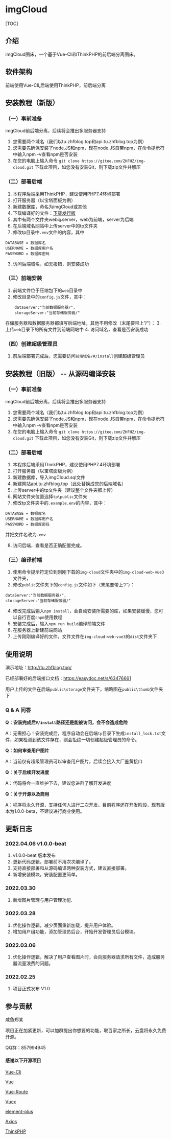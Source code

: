 # imgCloud



[TOC]



## 介绍
imgCloud图床，一个基于Vue-Cli和ThinkPHP的前后端分离图床。

## 软件架构
前端使用Vue-Cli,后端使用ThinkPHP，前后端分离

## 安装教程（新版）


### （一）事前准备
imgCloud前后端分离，后续将会推出多服务器支持
1. 您需要两个域名（我们以tu.zhfblog.top和api.tu.zhfblog.top为例）
2. 您需要先确保安装了node.JS和npm，现在node.JS自带npm，在命令提示符中输入npm -v查看npm是否安装
3. 在您的电脑上输入命令 `git clone https://gitee.com/ZHFHZ/img-cloud.git` 下载此项目，如您没有安装Git，则下载zip文件并解压

### （二）部署后端
1. 本程序后端采用ThinkPHP，建议使用PHP7.4环境部署
2. 打开服务器（以宝塔面板为例）
3. 新建数据库，命名为imgCloud或其他
4. 下载编译好的文件：[下载发行版](https://gitee.com/ZHFHZ/img-cloud/releases/)
5. 其中有两个文件夹web与server，web为前端，server为后端
6. 在后端域名网站中上传server中的tp文件夹
7. 修改tp目录中`.env`文件的内容，其中
```
DATABASE = 数据库名
USERNAME = 数据库用户名
PASSWORD = 数据库密码
```
3. 访问后端域名，如无报错，则安装成功


### （三）前端安装
1. 前端文件位于压缩包下的`web`目录中
2. 修改目录中的`config.js`文件，其中：
```
    dataServer:"当前数据服务器/",
    storageServer:"当前存储服务器/"
```
存储服务器和数据服务器都填写后端地址，其他不用修改（末尾要带上”/“）：
3. 上传`web`目录下的所有文件到前端网站中
4. 访问域名，查看是否安装成功


### （四）创建超级管理员
1. 前后端部署完成后，您需要访问`前端域名/#/install`创建超级管理员



## 安装教程（旧版） -- 从源码编译安装
### （一）事前准备
imgCloud前后端分离，后续将会推出多服务器支持
1. 您需要两个域名（我们以tu.zhfblog.top和api.tu.zhfblog.top为例）
2. 您需要先确保安装了node.JS和npm，现在node.JS自带npm，在命令提示符中输入npm -v查看npm是否安装
3. 在您的电脑上输入命令 `git clone https://gitee.com/ZHFHZ/img-cloud.git` 下载此项目，如您没有安装Git，则下载zip文件并解压
### （二）部署后端
1. 本程序后端采用ThinkPHP，建议使用PHP7.4环境部署
2. 打开服务器（以宝塔面板为例）
3. 新建数据库，导入imgCloud.sql文件
4. 新建网站api.tu.zhfblog.top（此处替换成您的后端域名）
5. 上传server中的tp文件夹（建议整个文件夹都上传）
6. 网站文件夹位置选择`tp\public`文件夹
7. 修改tp文件夹中的`.example.env`的内容，其中：
```
DATABASE = 数据库名
USERNAME = 数据库用户名
PASSWORD = 数据库密码
```
并把文件名改为`.env`

8. 访问后端，查看是否正确配置完成。

### （三）编译前端
1. 使用命令提示符定位到刚刚下载的`img-cloud`文件夹中的`img-cloud-web-vue3`文件夹，
3. 修改`public`文件夹下的`config.js`文件如下（末尾要带上”/“）：
```
dataServer:"当前数据服务器/", 
storageServer:"当前存储服务器/"
```
4. 修改完成后输入`npm install`，会自动安装所需要的库，如果安装缓慢，您可以自行百度`cnpm`使用教程
5. 安装完成后，输入`npm run build`编译前端文件
6. 在服务器上新建前端网站
7. 上传刚刚编译好的文件，文件文件在`img-cloud-web-vue3`的`dist`文件夹下


## 使用说明
演示地址：http://tu.zhfblog.top/

已经部署好的后端接口文档：https://easydoc.net/s/63476661

用户上传的文件在后端`public\storage`文件夹下，缩略图在`public\thumb`文件夹下


### Q & A 问答
**Q：安装完成后`#/install`路径还是能被访问，会不会造成危险**

A：无需担心！安装完成后，程序自动会在后端`tp`目录下生成`install_lock.txt`文件，如果检测到该文件存在，则会拒绝一切创建超级管理员的命令。

**Q：如何审查用户图片**

A：当前仅有超级管理员可以审查用户图片，后续会接入大厂鉴黄接口

**Q：关于后续开发进度**

A：代码将会一直维护下去，建议您进群了解开发进度

**Q：关于开源以及商用**

A：程序将永久开源，支持任何人进行二次开发。目前程序还在开发阶段，现有版本为1.0.0-beta，不建议进行商业使用。




## 更新日志

### 2022.04.06 v1.0.0-beat
1. v1.0.0-beat 版本发布
2. 更新代码逻辑，部署前不用次次编译了。
3. 支持直接部署和从源码编译两种安装方式，建议直接部署。
4. 新增安装模块，安装配置更简单。

### 2022.03.30
1. 新增图片管理与用户管理功能.

### 2022.03.28
1. 优化操作逻辑，减少页面重新加载，提升用户体验。
2. 增加用户组功能，添加管理员后台，开始开发管理员后台模块。

### 2022.03.06
1. 优化操作逻辑，解决了用户查看图片时，会向服务器请求所有文件，造成服务器流量浪费的问题。

### 2022.02.25
1. 项目正式发布 V1.0
## 参与贡献
咸鱼郑某

项目正在加紧更新，可以加群提出你想要的功能，取百家之所长，云盘将永久免费开源。

QQ群：857994945


#### 感谢以下开源项目

[Vue-Cli](https://cli.vuejs.org/zh/)

[Vue](https://cn.vuejs.org/)

[Vue-Route](https://router.vuejs.org/zh/)

[Vuex](https://vuex.vuejs.org/zh/index.html)

[element-plus](https://element-plus.gitee.io/zh-CN/)

[Axios](https://www.axios-http.cn/)

[ThinkPHP](https://www.thinkphp.cn/)

